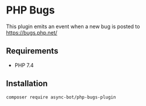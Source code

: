 # PHP Bugs

This plugin emits an event when a new bug is posted to https://bugs.php.net/

## Requirements

- PHP 7.4

## Installation

```bash
composer require async-bot/php-bugs-plugin
```
